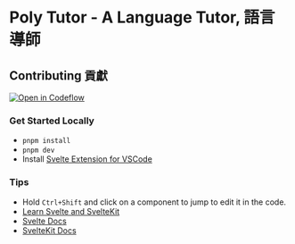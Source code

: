 # Poly Tutor - A Language Tutor, 語言導師

## Contributing 貢獻

[![Open in Codeflow](https://developer.stackblitz.com/img/open_in_codeflow.svg)](https:///pr.new/jacob-8/poly-tutor)

### Get Started Locally

- `pnpm install`
- `pnpm dev`
- Install [Svelte Extension for VSCode](vscode:extension/svelte.svelte-vscode)

### Tips
- Hold `Ctrl+Shift` and click on a component to jump to edit it in the code.
- [Learn Svelte and SvelteKit](https://learn.svelte.dev)
- [Svelte Docs](https://svelte.dev/)
- [SvelteKit Docs](https://kit.svelte.dev/)
